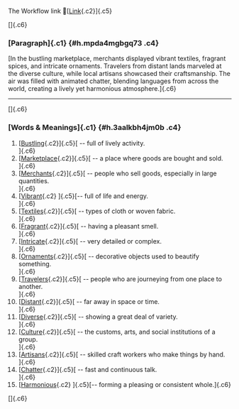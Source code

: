 The Workflow link
👏[[Link](https://www.google.com/url?q=http://www.google.com&sa=D&source=editors&ust=1760283576392455&usg=AOvVaw0In7rX0FM2HiZl5Qh82MPh){.c2}]{.c5}

[]{.c6}

### [Paragraph]{.c1} {#h.mpda4mgbgq73 .c4}

[In the bustling marketplace, merchants displayed vibrant textiles,
fragrant spices, and intricate ornaments. Travelers from distant lands
marveled at the diverse culture, while local artisans showcased their
craftsmanship. The air was filled with animated chatter, blending
languages from across the world, creating a lively yet harmonious
atmosphere.]{.c6}

------------------------------------------------------------------------

[]{.c6}

### [Words & Meanings]{.c1} {#h.3aalkbh4jm0b .c4}

1.  [[Bustling](https://www.google.com/url?q=http://www.google.com&sa=D&source=editors&ust=1760283576393731&usg=AOvVaw0cxc6KSmuB-nXnBMtIuVPs){.c2}]{.c5}[ --
    full of lively activity.\
    ]{.c6}
2.  [[Marketplace](https://www.google.com/url?q=http://www.google.com&sa=D&source=editors&ust=1760283576394006&usg=AOvVaw3fy_vMQce1Qs7I1uH6NAtz){.c2}]{.c5}[ --
    a place where goods are bought and sold.\
    ]{.c6}
3.  [[Merchants](https://www.google.com/url?q=http://www.google.com&sa=D&source=editors&ust=1760283576394271&usg=AOvVaw0QkCu99rYPngndkfCwalpD){.c2}]{.c5}[ --
    people who sell goods, especially in large quantities.\
    ]{.c6}
4.  [[Vibrant](https://www.google.com/url?q=http://www.google.com&sa=D&source=editors&ust=1760283576394599&usg=AOvVaw0Xwwi5x7SeJHvV7w2Es0Cn){.c2}
    ]{.c5}[-- full of life and energy.\
    ]{.c6}
5.  [[Textiles](https://www.google.com/url?q=http://www.google.com&sa=D&source=editors&ust=1760283576394819&usg=AOvVaw2E9WCnP77Lzh3S7-pFz_gu){.c2}]{.c5}[ --
    types of cloth or woven fabric.\
    ]{.c6}
6.  [[Fragrant](https://www.google.com/url?q=http://www.google.com&sa=D&source=editors&ust=1760283576395016&usg=AOvVaw2tJEbUBVmQTcckruzekcQP){.c2}]{.c5}[ --
    having a pleasant smell.\
    ]{.c6}
7.  [[Intricate](https://www.google.com/url?q=http://www.google.com&sa=D&source=editors&ust=1760283576395202&usg=AOvVaw325rpeHCZ9C03u1U2HIH5K){.c2}]{.c5}[ --
    very detailed or complex.\
    ]{.c6}
8.  [[Ornaments](https://www.google.com/url?q=http://www.google.com&sa=D&source=editors&ust=1760283576395397&usg=AOvVaw1bsy2ZeP7XSNTuIQflgv2X){.c2}]{.c5}[ --
    decorative objects used to beautify something.\
    ]{.c6}
9.  [[Travelers](https://www.google.com/url?q=http://www.google.com&sa=D&source=editors&ust=1760283576395611&usg=AOvVaw0BoUnYgib3FiINDcxTDKkN){.c2}]{.c5}[ --
    people who are journeying from one place to another.\
    ]{.c6}
10. [[Distant](https://www.google.com/url?q=http://www.google.com&sa=D&source=editors&ust=1760283576395861&usg=AOvVaw379Sm2T4-xZG8-vYU2Bg9u){.c2}]{.c5}[ --
    far away in space or time.\
    ]{.c6}
11. [[Diverse](https://www.google.com/url?q=http://www.google.com&sa=D&source=editors&ust=1760283576396067&usg=AOvVaw0B_ttaVZGAA91JQGGZVXtr){.c2}]{.c5}[ --
    showing a great deal of variety.\
    ]{.c6}
12. [[Culture](https://www.google.com/url?q=http://www.google.com&sa=D&source=editors&ust=1760283576396277&usg=AOvVaw0hjS8--hUHWbgdIpTI4M1Q){.c2}]{.c5}[ --
    the customs, arts, and social institutions of a group.\
    ]{.c6}
13. [[Artisans](https://www.google.com/url?q=http://www.google.com&sa=D&source=editors&ust=1760283576396513&usg=AOvVaw1uiqcY5ADjlDmDKSP9Wmcl){.c2}]{.c5}[ --
    skilled craft workers who make things by hand.\
    ]{.c6}
14. [[Chatter](https://www.google.com/url?q=http://www.google.com&sa=D&source=editors&ust=1760283576396731&usg=AOvVaw1lcmojYNMhlasSGnLIDavD){.c2}]{.c5}[ --
    fast and continuous talk.\
    ]{.c6}
15. [[Harmonious](https://www.google.com/url?q=http://www.google.com&sa=D&source=editors&ust=1760283576396982&usg=AOvVaw0dIXf8ZmYDUnlshhCp6eYN){.c2}
    ]{.c5}[-- forming a pleasing or consistent whole.]{.c6}

[]{.c6}

